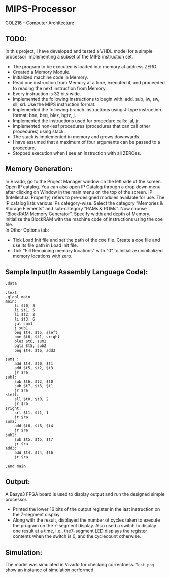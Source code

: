 # MIPS-Processor
COL216 - Computer Architecture

## TODO:
In this project, I have developed and tested a VHDL model for a simple processor implementing a subset of the MIPS instruction set.
- The program to be executed is loaded into memory at address ZERO.
- Created a Memory Module.
- Initialized machine code in Memory.
- Read one instruction from Memory at a time, executed it, and proceeded to reading the next instruction from Memory.
- Every instruction is 32 bits wide.
- Implemented the following instructions to begin with: add, sub, lw, sw, sll, srl. Use the MIPS instruction format.
- Implemented the following branch instructions using J-type instruction format: bne, beq, blez, bgtz, j.
- Implemented the instructions used for procedure calls: jal, jr.
- Implemented non-leaf procedures (procedures that can call other procedures) using stack.
- The stack is implemented in memory and grows downwards.
- I have assumed that a maximum of four arguments can be passed to a procedure.
- Stopped execution when I see an instruction with all ZEROes.

## Memory Generation:
In Vivado, go to the Project Manager window on the left side of the screen. Open IP catalog. You can also open IP Catalog through a drop down menu after clicking on Window in the main menu on the top of the screen. IP (Intellectual Property) refers to pre-designed modules available for use. The IP catalog lists various IPs category-wise. Select the category “Memories & Storage Elements” and sub-category “RAMs & ROMs”. Now choose “BlockRAM Memory Generator”. Specify width and depth of Memory. Initialize the BlockRAM with the machine code of instructions using the coe file. \
In Other Options tab:
- Tick Load Init file and set the path of the coe file. Create a coe file and use its file path in Load Init file.
- Tick "Fill Remaining memory locations" with "0" to initialize uninitialized memory locations with zero.

## Sample Input(In Assembly Language Code):
```
.data

.text
.globl main
main:
	li $t0, 3
	li $t1, 5
	li $t2, 2
	li $t3, 6
	jal sum1
	j sub1
	beq $t4, $t5, sleft
	bne $t6, $t1, sright
	blez $t6, sum2
	bgtz $t5, sub2
	beq $t4, $t6, add3

sum1 :
	add $t4, $t0, $t1
	add $t5, $t2, $t3
	jr $ra
sub1:
	sub $t6, $t2, $t0
	sub $t7, $t3, $t1
	jr $ra
sleft:
	sll $t0, $t0, 2
	jr $ra
sright:
	srl $t1, $t1, 1
	jr $ra
sum2:
	add $t6, $t6, $t4
	jr $ra
sub2:
	sub $t5, $t5, $t7
	jr $ra
add3:
	add $t4, $t4, $t6
	jr $ra

.end main
```

## Output:
A Basys3 FPGA board is used to display output and run the designed simple processor.
- Printed the lower 16 bits of the output register in the last instruction on the 7-segment display.
- Along with the result, displayed the number of cycles taken to execute the program on the 7-segment display.
Also used a switch to display one result at a time, i.e., the7-segment LED displays the register contents when the switch is 0, and the cyclecount otherwise.

## Simulation:
The model was simulated in Vivado for checking correctness. ```Test.png``` show an instance of simulation performed.
